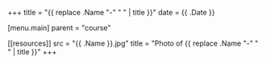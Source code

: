 +++
title = "{{ replace .Name "-" " " | title }}"
date = {{ .Date }}

[menu.main]
  parent = "course"

[[resources]]
  src = "{{ .Name }}.jpg"
  title = "Photo of {{ replace .Name "-" " " | title }}"
+++
